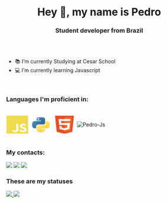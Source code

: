 <h1 align="center" style="font-size: 28px; font-weight: bold;">Hey 👋, my name is Pedro</h1>
<h3 align="center">Student developer from Brazil</h3>

<br>
<br>

- 📚 I’m currently Studying at Cesar School
- 💻 I’m currently learning Javascript
<br>
<h3>Languages I'm proficient in:</h3>
  <div style="display: inline_block"><br>
    <img align="center" alt="Pedro-Js" height="50" width="60" src="https://raw.githubusercontent.com/devicons/devicon/master/icons/javascript/javascript-plain.svg">
    <img align="center" alt="Pedro-Python" height="50" width="60" src="https://raw.githubusercontent.com/devicons/devicon/master/icons/python/python-original.svg">
    <img align="center" alt="Pedro-HTML" height="50" width="60" src="https://raw.githubusercontent.com/devicons/devicon/master/icons/html5/html5-original.svg">
    <img align="center" alt="Pedro-Js" height="50" width="60" src="https://cdn.jsdelivr.net/gh/devicons/devicon@latest/icons/c/c-original.svg" /> 
</div>
<br>
<h3>My contacts:</h3>
<div> 
  <a href="https://instagram.com/pedrolir_a" target="_blank"><img src="https://img.shields.io/badge/-Instagram-%23E4405F?style=for-the-badge&logo=instagram&logoColor=white" target="_blank"></a>
  <a href = "mailto:pedrolira.2004@gmail.com"><img src=https://img.shields.io/badge/Gmail-D14836?style=for-the-badge&logo=gmail&logoColor=white></a>
  <a href="https://www.linkedin.com/in/pedro-lira-323598282" target="_blank"><img src="https://img.shields.io/badge/-LinkedIn-%230077B5?style=for-the-badge&logo=linkedin&logoColor=white" target="_blank"></a> 
  
</div>

### These are my statuses

</div>
  <a href="https://github.com/Pedrolira16">
  <img height="180em" src="https://github-readme-stats.vercel.app/api?username=Pedrolira16&show_icons=true&theme=dark&include_all_commits=true&count_private=true"/>
  <img height="180em" src="https://github-readme-stats.vercel.app/api/top-langs/?username=Pedrolira16&layout=compact&langs_count=7&theme=dark"/>
</div>
